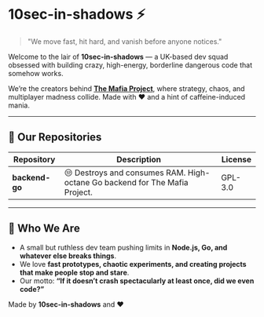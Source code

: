 # 10sec-in-shadows ⚡

> "We move fast, hit hard, and vanish before anyone notices."  

Welcome to the lair of **10sec-in-shadows** — a UK-based dev squad obsessed with building crazy, high-energy, borderline dangerous code that somehow works.  

We’re the creators behind **[The Mafia Project](https://themafiaproject.studio)**, where strategy, chaos, and multiplayer madness collide. Made with ❤️ and a hint of caffeine-induced mania.  

---

## 🚀 Our Repositories

| Repository | Description | License |
|------------|------------|--------|
| **backend-go** | 😒 Destroys and consumes RAM. High-octane Go backend for The Mafia Project. | GPL-3.0 |

---

## 🌌 Who We Are

- A small but ruthless dev team pushing limits in **Node.js, Go, and whatever else breaks things**.  
- We love **fast prototypes, chaotic experiments, and creating projects that make people stop and stare**.  
- Our motto: **“If it doesn’t crash spectacularly at least once, did we even code?”**


Made by **10sec-in-shadows** and ❤️  
